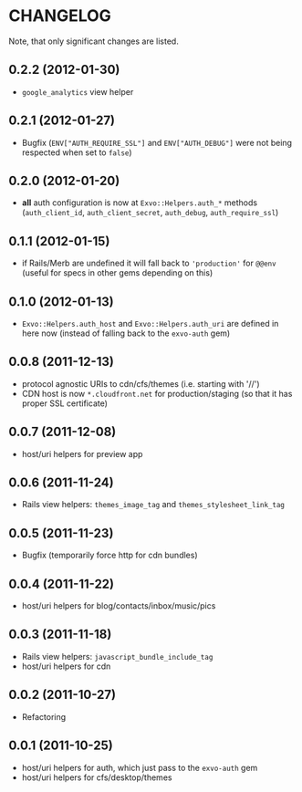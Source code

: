 # CHANGELOG

Note, that only significant changes are listed.

## 0.2.2 (2012-01-30)

* `google_analytics` view helper


## 0.2.1 (2012-01-27)

* Bugfix (`ENV["AUTH_REQUIRE_SSL"]` and `ENV["AUTH_DEBUG"]` were not being respected when set to `false`)


## 0.2.0 (2012-01-20)

* **all** auth configuration is now at `Exvo::Helpers.auth_*` methods (`auth_client_id`, `auth_client_secret`, `auth_debug`, `auth_require_ssl`)


## 0.1.1 (2012-01-15)

* if Rails/Merb are undefined it will fall back to `'production'` for `@@env` (useful for specs in other gems depending on this)


## 0.1.0 (2012-01-13)

* `Exvo::Helpers.auth_host` and `Exvo::Helpers.auth_uri` are defined in here now (instead of falling back to the `exvo-auth` gem)


## 0.0.8 (2011-12-13)

* protocol agnostic URIs to cdn/cfs/themes (i.e. starting with '//')
* CDN host is now `*.cloudfront.net` for production/staging (so that it has proper SSL certificate)


## 0.0.7 (2011-12-08)

* host/uri helpers for preview app


## 0.0.6 (2011-11-24)

* Rails view helpers: `themes_image_tag` and `themes_stylesheet_link_tag`


## 0.0.5 (2011-11-23)

* Bugfix (temporarily force http for cdn bundles)


## 0.0.4 (2011-11-22)

* host/uri helpers for blog/contacts/inbox/music/pics


## 0.0.3 (2011-11-18)

* Rails view helpers: `javascript_bundle_include_tag`
* host/uri helpers for cdn


## 0.0.2 (2011-10-27)

* Refactoring


## 0.0.1 (2011-10-25)

* host/uri helpers for auth, which just pass to the `exvo-auth` gem
* host/uri helpers for cfs/desktop/themes
